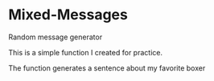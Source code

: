 # Mixed-Messages
Random message generator

This is a simple function I created for practice.
 
The function generates a sentence about my favorite boxer
